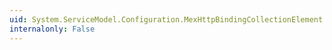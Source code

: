 ```yaml
---
uid: System.ServiceModel.Configuration.MexHttpBindingCollectionElement.#ctor
internalonly: False
---
```

